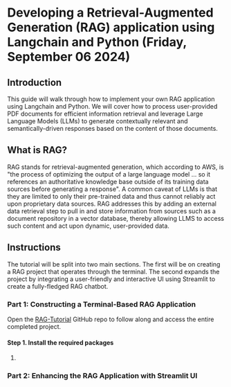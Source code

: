 # Developing a Retrieval-Augmented Generation (RAG) application using Langchain and Python (Friday, September 06 2024)

## Introduction

This guide will walk through how to implement your own RAG application using Langchain and Python. We will cover how to process user-provided PDF documents for efficient information retrieval and leverage Large Language Models (LLMs) to generate contextually relevant and semantically-driven responses based on the content of those documents.

## What is RAG?

RAG stands for retrieval-augmented generation, which according to AWS, is "the process of optimizing the output of a large language model ... so it references an authoritative knowledge base outside of its training data sources before generating a response". A common caveat of LLMs is that they are limited to only their pre-trained data and thus cannot reliably act upon proprietary data sources. RAG addresses this by adding an external data retrieval step to pull in and store information from sources such as a document repository in a vector database, thereby allowing LLMS to access such content and act upon dynamic, user-provided data.

## Instructions

The tutorial will be split into two main sections. The first will be on creating a RAG project that operates through the terminal. The second expands the project by integrating a user-friendly and interactive UI using Streamlit to create a fully-fledged RAG chatbot.

### Part 1: Constructing a Terminal-Based RAG Application 

Open the [RAG-Tutorial](https://github.com/wkguoKBR/RAG-Tutorial) GitHub repo to follow along and access the entire completed project. 

#### Step 1. Install the required packages

1) 

### Part 2: Enhancing the RAG Application with Streamlit UI
